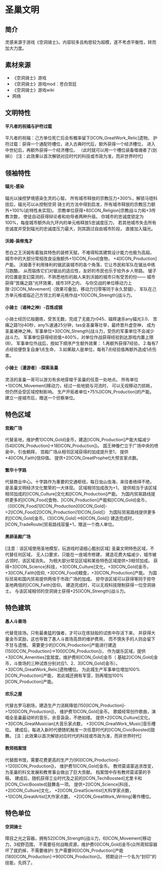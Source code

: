 # 圣巢文明

## 简介

灵感来源于游戏《空洞骑士》。内容较多且构思较为超模，遂不考虑平衡性，转而加大力度。

## 素材来源

+ 《空洞骑士》游戏
+ 《空洞骑士》游戏mod：苍白宫廷
+ 《空洞骑士》游戏wiki
+ 网络

## 文明特性

#### 平凡者的祝福与护符过载

平凡者的祝福：己方单位死亡后会有概率留下[ICON_GreatWork_Relic]遗物。
护符过载：获得一个通配符槽位，进入古典时代后，额外获得一个经济槽位，
进入中世纪后，再额外获得一个经济槽位。
（此时就可以用一个槽位装备噬魂者了(划掉)）
[注：此效果以首次解锁对应时代的科技或市政为准，而非世界时代]

## 领袖特性

#### 辐光-感染

辐光以操控梦境感染生灵的心智。
所有城市释放的宗教压力+300%，解锁马镫科技后，辐光可以从控制空洞
骑士的方法中得到启发，所有城市释放的宗教压力额外+100%(此特性未实现)。
宗教单位获得+8[ICON_Religion]宗教战斗力和+3传教次数，
使徒自动获得辩论者和劝导者两种升级。
你城市的忠诚度锁定为100%，每座城市额外向九环内的单元格释放5忠诚度压力，
若其他城市失去所有忠诚度并受到辐光的忠诚度压力最大，则其跳过自由城市阶段，
直接加入辐光。

#### 沃姆-装修鬼才

苍白之王沃姆有着独具特色的装修天赋，不难得知其建筑设计能力也极为高超。
城市中的大部分常规改良设施额外+1[ICON_Food]食物，
+4[ICON_Production]产能。
沃姆善于利用锋利的锯武装城市的各个角落，它让市民和军队在锯丛中练习跑酷，
从而锻炼它们对锯丛的适应性，友好的市民也乐于给外乡人带路。
锯子的位置是变幻莫测的，不熟悉地形的敌人来到沃姆的城市只有受苦的份——
城市获得“苦痛之路”光环效果，城市3环之内，
与你交战的单位移动力上限-2[ICON_Movement]（效果可叠加，移动力归零等同于永久禁锢），
军队在己方单元格或临近己方领土的单元格作战+10[ICON_Strength]战斗力。

#### 小骑士（诸神之神）-百炼成钢

小骑士经历亿般磨练，受苦无数，完成了无能力r045、辐辉速杀any辐光3.0、
苦痛之路1分40秒，any%速通25分钟，tas全圣巢等壮举，最终晋升虚空神，
成为圣巢诸神之神。军事单位+3[ICON_Strength]战斗力，受伤的军事单位不会减少战斗力。
军事单位获得经验值+400%，对单位作战获得经验到达游戏内置上限(8)，
军事单位作战后，按如下顺序产生额外效果：
1.再额外获得7经验，
2.每有7点经验便恢复自身1点生命，
3.如果敌人是单位，每有7点经验值再额外造成1点伤害。

#### 小骑士（漫游者）-探索圣巢

灵活的圣巢一哥可以游刃有余地穿梭于圣巢的任意一处地点。
所有单位+1[ICON_Movement]移动力，经过一些地貌与河流时，
可以无视移动力损耗，但仍然会受区域控制影响。
生产开拓者单位+75%[ICON_Production]的产能。
建立一座城市后，赠送一个侦察单位。

## 特色区域

#### 宫殿广场

代替圣地，维护费1[ICON_Gold]金币，建造[ICON_Production]产能大幅减少
(54[ICON_Production]->18[ICON_Production])。
国王神像伫立于广场中央的喷泉中，引虫朝拜，
宫殿广场从相邻区域获得的加成提升至1，
提供+4[ICON_Faith]信仰值。
提供+2[ICON_GreatProphet]大预言家点数。

#### 繁华十字路

代替商业中心。十字路作为重要的交通枢纽，每日虫山虫海，来往者络绎不绝，
是圣巢文明经济文化繁荣的一大体现。
区域相邻加成改为+1，
提供相当于该区域相邻加成的[ICON_Culture]文化和[ICON_Production]产能。
为国内贸易路线提供更多的[ICON_Food]食物、[ICON_Production]产能和[ICON_Gold]金币，
（0[ICON_Food]1[ICON_Production]0[ICON_Gold]->2[ICON_Food]2[ICON_Production]1[ICON_Gold]）
为国际贸易路线提供更多的[ICON_Gold]金币。(3[ICON_Gold]->6[ICON_Gold])
建造完成时，[ICON_TradeRoute]贸易路线容量+1，赠送一个商人单位。

#### 黑卵圣殿广场

[注意：该区域使用圣地模型，玩游戏时请细心甄别区域]
圣巢文明特色区域，不代替任何区域， 无人口要求，只能在一座城市修建，
建造花费大幅减少，城市被占领时，该区域消失。
为相大部分常见区域和某些特色区域提供+3相邻加成。
获得+3[ICON_Science]科技，+3[ICON_Culture]文化，+3[ICON_Gold]金币，
+3[ICON_Faith]信仰, +3[ICON_Food]粮食，+3[ICON_Production]产能。
为国际贸易和国内贸易提供两倍于市政广场的加成。
掠夺该区域可以获得等同于掠夺圣地两倍的[ICON_Faith]信仰。
建造完成时，可以无视科技限制获得一位空洞骑士。
与该区域相邻的空洞骑士获得+25[ICON_Strength]战斗力。

## 特色建筑

#### 愚人斗兽场

代替竞技场。只有最勇猛的强者，才可以在炼狱般的试炼中存活下来，
并获得大量金币奖励，这也导致了愚人斗兽场高昂的维护费用，
而不慎失手的人则会留下不甘与遗憾。
需要更少的[ICON_Production]产能进行建造(150[ICON_Production]->100[ICON_Production])，
作为娱乐区域，提供+3[ICON_Amenities]宜居度。维护费8[ICON_Gold]金币（
基础2[ICON_Gold]金币，斗兽场的三种试炼分别对应1、2、3[ICON_Gold]金币）。
+3[ICON_GreatWork_Relic]遗物槽位。
为此城生产军事单位增加100%[ICON_Production]产能，
若此城还拥有军营，则再增加100%[ICON_Production]产能。

#### 欢乐之屋

代替古罗马剧场，建造生产力消耗降低(150[ICON_Production]->120[ICON_Production])，
维护费1[ICON_Gold]金币。
歌姬经常创作歌曲，演唱全圣巢最动听的音乐，余音袅袅，不绝如缕。
提供+2[ICON_Culture]文化，+3[ICON_GreatMusician]大音乐家点数，
+3[ICON_GreatWork_Music]音乐槽位。
建成后，每进入新时代便随机触发一次任意时代的[ICON_CivicBoosted]鼓舞。
[注：此效果以首次解锁对应时代的科技或市政为准，而非世界时代]

#### 教师档案馆

代替图书馆，需要花费更高的生产力(90[ICON_Production]->120[ICON_Production])，
维护费1[ICON_Gold]金币。
教师莫诺蒙追求改变，为圣巢的科文发展和教育事业做出了巨大贡献。
档案馆中存有教师莫诺蒙的手稿，
建成后，随机获得工业时代及之前的[ICON_TechBoosted]尤里卡和[ICON_CivicBoosted]鼓舞各一项。
提供+2[ICON_Science]科技，+2[ICON_Culture]文化，
+2[ICON_GreatScientist]大科学家点数，+1[ICON_GreatArtist]大作家点数，
+2[ICON_GreatWork_Writing]著作槽位。

## 特色单位

#### 空洞骑士

障目之光之容器，拥有52[ICON_Strength]战斗力，6[ICON_Movement]移动力，3视野范围，
不需要任何战略资源，维护费0[ICON_Gold]金币(众所周知容器坏了就扔掉，不需要维护)
生产需要90[ICON_Production]产能(180[ICON_Production]->90[ICON_Production])。
预期设计一个名为“封印”的技能，先鸽了。

